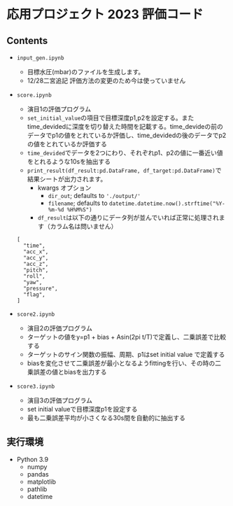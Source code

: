# 応用プロジェクト 2023 評価コード

## Contents

- `input_gen.ipynb`
  - 目標水圧(mbar)のファイルを生成します。
  - 12/28二宮追記 評価方法の変更のため今は使っていません
- `score.ipynb`
  - 演目1の評価プログラム
  - `set_initial_value`の項目で目標深度p1,p2を設定する。またtime_devidedに深度を切り替えた時間を記載する。time_devideの前のデータでp1の値をとれているか評価し、time_devidedの後のデータでp2の値をとれているか評価する
  - `time_devided`でデータを2つにわり、それぞれp1、p2の値に一番近い値をとれるような10sを抽出する
  - `print_result(df_result:pd.DataFrame, df_target:pd.DataFrame)`で結果シートが出力されます。
    - kwargs オプション
      - `dir_out`; defaults to `'./output/'`
      - `filename`; defaults to `datetime.datetime.now().strftime("%Y-%m-%d %H%M%S")`
    - `df_result`は以下の通りにデータ列が並んでいれば正常に処理されます（カラム名は問いません）
  ```
  [
    "time",
    "acc_x",
    "acc_y",
    "acc_z",
    "pitch",
    "roll",
    "yaw",
    "pressure",
    "flag",
  ]
  ```
- `score2.ipynb`
  - 演目2の評価プログラム
  - ターゲットの値をy=p1 + bias + Asin(2pi t/T)で定義し、二乗誤差で比較する
  - ターゲットのサイン関数の振幅、周期、p1はset initial value で定義する
  - biasを変化させて二乗誤差が最小となるようfittingを行い、その時の二乗誤差の値とbiasを出力する

- `score3.ipynb`
  - 演目3の評価プログラム
  - set initial valueで目標深度p1を設定する
  - 最も二乗誤差平均が小さくなる30s間を自動的に抽出する

## 実行環境

- Python 3.9
  - numpy
  - pandas
  - matplotlib
  - pathlib
  - datetime
